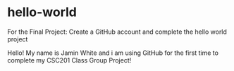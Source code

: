 # hello-world
For the Final Project: Create a GitHub account and complete the hello world project

Hello!  My name is Jamin White and i am using GitHub for the first time to complete my CSC201 Class Group Project!

